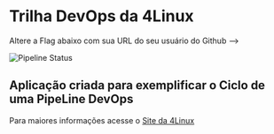 # Trilha DevOps da 4Linux

 Altere a Flag abaixo com sua URL do seu usuário do Github -->

![Pipeline Status](https://github.com/AlexLopees/DevOpsLab-HelloWorld/actions/workflows/pipeline.yml/badge.svg) 


## Aplicação criada para exemplificar o Ciclo de uma PipeLine DevOps


Para maiores informações acesse o [Site da 4Linux](https://www.4linux.com.br/cursos/devops)
